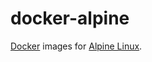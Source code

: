 docker-alpine
=============

[Docker][d] images for [Alpine Linux][a].

[d]: http://docker.io/
[a]: http://alpinelinux.org/

